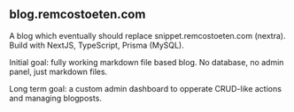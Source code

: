 ## blog.remcostoeten.com

A blog which eventually should replace snippet.remcostoeten.com (nextra). Build with NextJS, TypeScript, Prisma (MySQL).

Initial goal: fully working markdown file based blog. No database, no admin panel, just markdown files.

Long term goal: a custom admin dashboard to opperate CRUD-like actions and managing blogposts.
